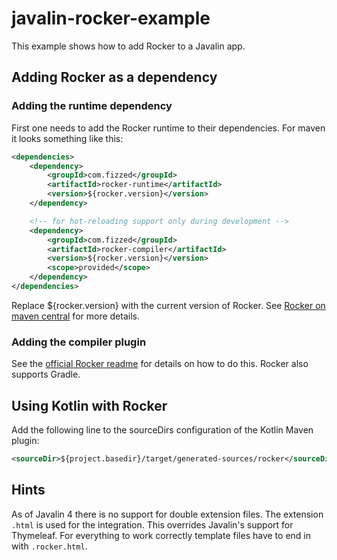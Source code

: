 javalin-rocker-example
======================

This example shows how to add Rocker to a Javalin app.

Adding Rocker as a dependency
-----------------------------

### Adding the runtime dependency

First one needs to add the Rocker runtime to their dependencies.
For maven it looks something like this:

```xml
<dependencies>
    <dependency>
        <groupId>com.fizzed</groupId>
        <artifactId>rocker-runtime</artifactId>
        <version>${rocker.version}</version>
    </dependency>

    <!-- for hot-reloading support only during development -->
    <dependency>
        <groupId>com.fizzed</groupId>
        <artifactId>rocker-compiler</artifactId>
        <version>${rocker.version}</version>
        <scope>provided</scope>
    </dependency>
</dependencies>
```

Replace ${rocker.version} with the current version of Rocker.
See [Rocker on maven central](https://mvnrepository.com/artifact/com.fizzed/rocker-runtime) for more details.

### Adding the compiler plugin

See the [official Rocker readme](https://github.com/fizzed/rocker#integrate-parsergenerator-in-build-tool) for details on how to do this.
Rocker also supports Gradle.

Using Kotlin with Rocker
------------------------

Add the following line to the sourceDirs configuration of the
Kotlin Maven plugin:

```xml
<sourceDir>${project.basedir}/target/generated-sources/rocker</sourceDir>
```

Hints
-----

As of Javalin 4 there is no support for double extension files. The extension `.html` is used for the integration. This overrides Javalin's support for Thymeleaf.
For everything to work correctly template files have to end in with `.rocker.html`.

